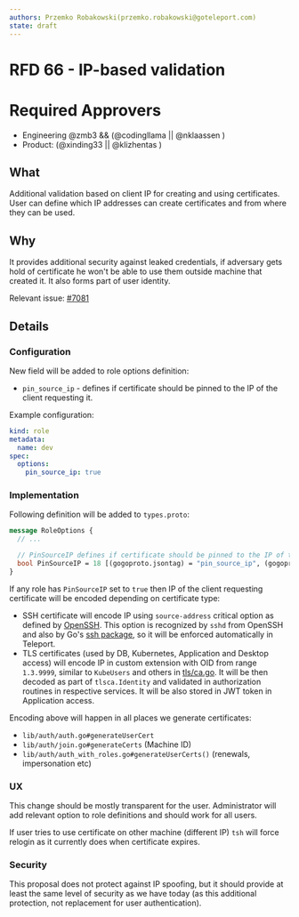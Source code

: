 ```yaml
---
authors: Przemko Robakowski(przemko.robakowski@goteleport.com)
state: draft
---
```


# RFD 66 - IP-based validation

# Required Approvers

* Engineering @zmb3 && (@codingllama || @nklaassen )
* Product: (@xinding33 || @klizhentas )

## What

Additional validation based on client IP for creating and using certificates. User can define which IP addresses can
create certificates and from where they can be used.

## Why

It provides additional security against leaked credentials, if adversary gets hold of certificate he won't be able to
use them outside machine that created it. It also forms part of user identity.

Relevant issue: [#7081](https://github.com/gravitational/teleport/issues/7081)

## Details

### Configuration

New field will be added to role options definition:

* `pin_source_ip` - defines if certificate should be pinned to the IP of the client requesting it.

Example configuration:

```yaml
kind: role
metadata:
  name: dev
spec:
  options:
    pin_source_ip: true
```

### Implementation

Following definition will be added to `types.proto`:

```protobuf
message RoleOptions {
  // ...

  // PinSourceIP defines if certificate should be pinned to the IP of the client requesting it.
  bool PinSourceIP = 18 [(gogoproto.jsontag) = "pin_source_ip", (gogoproto.casttype) = "Bool"];
}
```

If any role has `PinSourceIP` set to `true` then IP of the client requesting certificate will be encoded depending on
certificate type:

* SSH certificate will encode IP using `source-address` critical option as defined
  by [OpenSSH](https://cvsweb.openbsd.org/src/usr.bin/ssh/PROTOCOL.certkeys?annotate=HEAD). This option is recognized
  by `sshd` from OpenSSH and also by Go's [ssh package](https://pkg.go.dev/golang.org/x/crypto/ssh), so it will be
  enforced automatically in Teleport.
* TLS certificates (used by DB, Kubernetes, Application and Desktop access) will encode IP in custom extension with OID
  from range `1.3.9999`, similar to `KubeUsers` and others in [tls/ca.go](tls/ca.go). It will be then decoded as part
  of `tlsca.Identity` and validated in authorization routines in respective services. It will be also stored in JWT
  token in Application access.

Encoding above will happen in all places we generate certificates: 
* `lib/auth/auth.go#generateUserCert`
* `lib/auth/join.go#generateCerts` (Machine ID)
* `lib/auth/auth_with_roles.go#generateUserCerts()` (renewals, impersonation etc)

### UX

This change should be mostly transparent for the user. Administrator will add relevant option to role definitions and
should work for all users.

If user tries to use certificate on other machine (different IP) `tsh` will force relogin as it currently does when
certificate expires.

### Security

This proposal does not protect against IP spoofing, but it should provide at least the same level of security as we have
today (as this additional protection, not replacement for user authentication).
